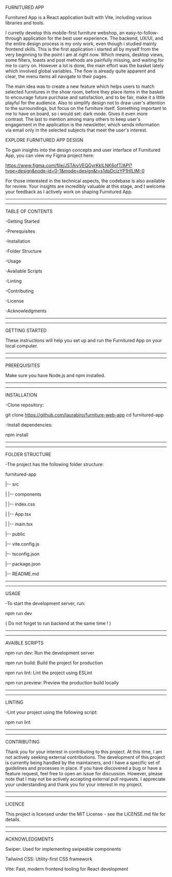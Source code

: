 FURNITURED APP

 Furnitured App is a React application built with Vite, including various libraries and tools.
 
 I curretly develop this mobile-first furniture webshop, an easy-to-follow-through application for the best user experience.
 The backend, UX/UI, and the entire design process is my only work, even though i studied mainly frontend skills. 
 This is the first application i started all by myself from the very beginning to the point i am at right now. 
 Which means, desktop views, some filters, toasts and post methods are painfully missing, and waiting for me to carry on.
 However a lot is done, the main effort was the basket lately which involved global variables. The flow is already quite apparent and clear, the menu items all navigate to their pages.
 
 The main idea was to create a new feature which helps users to match selected furnitures in the show room, before they place items in the basket to encourage future purchase and satisfaction,
 and to be fair, make it a little playful for the audience.
 Also to simplify design not to draw user's attention to the surroundings, but focus on the furniture itself. Something important to me to have on board, so i would set: dark mode. Gives it even more contrast.
 The last to mention among many others to keep user's engagement in the application is the newsletter, which sends information via email only in the selected subjects that meet the user's interest.

EXPLORE FURNITURED APP DESIGN

 To gain insights into the design concepts and user interface of Furnitured App, you can view my Figma project here:
 
  https://www.figma.com/file/JSTAivVEQGyrKkILNK6ofT/API?type=design&node-id=0-1&mode=design&t=s1dpDcizYP1HILtM-0
 
 For those interested in the technical aspects, the codebase is also available for review.
 Your insights are incredibly valuable at this stage, and I welcome your feedback as I actively work on shaping Furnitured App.

________________________________________________________________________
________________________________________________________________________

TABLE OF CONTENTS

 -Getting Started
 
 -Prerequisites
 
 -Installation
 
 -Folder Structure
 
 -Usage
 
 -Available Scripts
 
 -Linting
 
 -Contributing
 
 -License
 
 -Acknowledgments

________________________________________________________________________
________________________________________________________________________

GETTING STARTED

 These instructions will help you set up and run the Furnitured App on your local computer.
 
________________________________________________________________________
________________________________________________________________________

PREREQUISITES

 Make sure you have Node.js and npm installed.

________________________________________________________________________
________________________________________________________________________

INSTALLATION

-Clone repository:

  git clone https://github.com/laurabiro/furniture-web-app
  cd furnitured-app

-Install dependencies:

  npm install

________________________________________________________________________
________________________________________________________________________

FOLDER STRUCTURE

 -The project has the following folder structure:
 
 furnitured-app
 
 |-- src
 
 |   |-- components
 
 |   |-- index.css
 
 |   |-- App.tsx

 |   |-- main.tsx
 
 |-- public
 
 |-- vite.config.js
 
 |-- tsconfig.json
 
 |-- package.json
 
 |-- README.md
 

________________________________________________________________________
________________________________________________________________________

USAGE

 -To start the development server, run:
 
 npm run dev

 ( Do not forget to run backend at the same time ! )

________________________________________________________________________
________________________________________________________________________

AVAIBLE SCRIPTS

 npm run dev: Run the development server
 
 npm run build: Build the project for production
 
 npm run lint: Lint the project using ESLint
 
 npm run preview: Preview the production build locally
 

________________________________________________________________________
________________________________________________________________________

LINTING

 -Lint your project using the following script:
 
 npm run lint
 

________________________________________________________________________
________________________________________________________________________

CONTRIBUTING

 Thank you for your interest in contributing to this project. At this time, I am not actively seeking external contributions. 
 The development of this project is currently being handled by the maintainers, and I have a specific set of guidelines and processes in place.
 If you have discovered a bug or have a feature request, feel free to open an issue for discussion. However, please note that I may not be actively accepting external pull requests.
 I appreciate your understanding and thank you for your interest in my project.
 
________________________________________________________________________
________________________________________________________________________

LICENCE

 This project is licensed under the MIT License - see the LICENSE.md file for details.
 
________________________________________________________________________
________________________________________________________________________

ACKNOWLEDGMENTS

 Swiper: Used for implementing swipeable components
 
 Tailwind CSS: Utility-first CSS framework
 
 Vite: Fast, modern frontend tooling for React development
